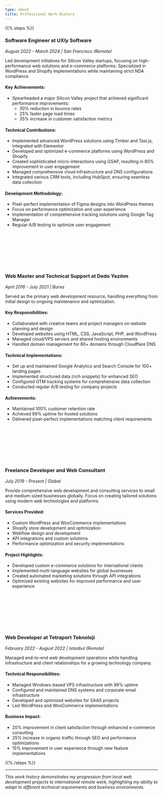 ```yaml
---
type: about
title: Professional Work History
---
```

<style>

h3:not(:first-of-type):not(.s) {
    margin-top: 150px !important;
}

a.ltr\:hx-pl-4.rtl\:hx-pr-4.hx-inline-block.hx-text-gray-500.hover\:hx-text-gray-900.dark\:hx-text-gray-400.dark\:hover\:hx-text-gray-300.contrast-more\:hx-text-gray-900.contrast-more\:hx-underline.contrast-more\:dark\:hx-text-gray-50.hx-w-full.hx-break-words {
    margin-top: 30px;
}
p.hx-mb-4.hx-font-semibold.hx-tracking-tight {
    margin-bottom: -30px;
}

</style>

{{% steps %}}


### Software Engineer at UXly Software
*August 2022 - March 2024 | San Francisco (Remote)*

Led development initiatives for Silicon Valley startups, focusing on high-performance web solutions and e-commerce platforms. Specialized in WordPress and Shopify implementations while maintaining strict NDA compliance.

#### Key Achievements:
- Spearheaded a major Silicon Valley project that achieved significant performance improvements:
  - 30% reduction in bounce rates
  - 25% faster page load times
  - 35% increase in customer satisfaction metrics

#### Technical Contributions:
- Implemented advanced WordPress solutions using Timber and Taxi.js, integrated with Elementor
- Developed and optimized e-commerce platforms using WordPress and Shopify
- Created sophisticated micro-interactions using GSAP, resulting in 80% improvement in user engagement
- Managed comprehensive cloud infrastructure and DNS configurations
- Integrated various CRM tools, including HubSpot, ensuring seamless data collection

#### Development Methodology:
- Pixel-perfect implementation of Figma designs into WordPress themes
- Focus on performance optimization and user experience
- Implementation of comprehensive tracking solutions using Google Tag Manager
- Regular A/B testing to optimize user engagement


### Web Master and Technical Support at Dedo Yazılım
*April 2016 - July 2021 | Bursa*

Served as the primary web development resource, handling everything from initial design to ongoing maintenance and optimization.

#### Key Responsibilities:
- Collaborated with creative teams and project managers on website planning and design
- Developed websites using HTML, CSS, JavaScript, PHP, and WordPress
- Managed cloud/VPS servers and shared hosting environments
- Handled domain management for 80+ domains through Cloudflare DNS

#### Technical Implementations:
- Set up and maintained Google Analytics and Search Console for 100+ landing pages
- Implemented structured data (rich snippets) for enhanced SEO
- Configured GTM tracking systems for comprehensive data collection
- Conducted regular A/B testing for company projects

#### Achievements:
- Maintained 100% customer retention rate
- Achieved 99% uptime for hosted solutions
- Delivered pixel-perfect implementations matching client requirements

### Freelance Developer and Web Consultant
*July 2019 - Present | Global*

Provide comprehensive web development and consulting services to small and medium-sized businesses globally. Focus on creating tailored solutions using modern web technologies and platforms.

#### Services Provided:
- Custom WordPress and WooCommerce implementations
- Shopify store development and optimization
- Webflow design and development
- API integrations and custom solutions
- Performance optimization and security implementations

#### Project Highlights:
- Developed custom e-commerce solutions for international clients
- Implemented multi-language websites for global businesses
- Created automated marketing solutions through API integrations
- Optimized existing websites for improved performance and user experience


### Web Developer at Tetraport Teknoloji
*February 2022 - August 2022 | Istanbul (Remote)*

Managed end-to-end web development operations while handling infrastructure and client relationships for a growing technology company.

#### Technical Responsibilities:
- Managed Windows-based VPS infrastructure with 99% uptime
- Configured and maintained DNS systems and corporate email infrastructure
- Developed and optimized websites for SAAS projects
- Led WordPress and WooCommerce implementations

#### Business Impact:
- 20% improvement in client satisfaction through enhanced e-commerce consulting
- 25% increase in organic traffic through SEO and performance optimizations
- 15% improvement in user experience through new feature implementations

{{% /steps %}}

---

*This work history demonstrates my progression from local web development projects to international remote work, highlighting my ability to adapt to different technical requirements and business environments.*